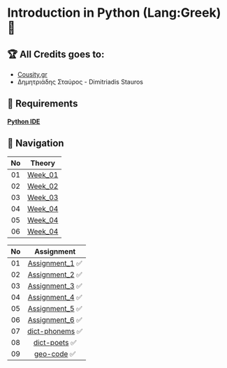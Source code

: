 # Introduction in Python (Lang:Greek) 🐍

## 🏆 All Credits goes to: 
* [Cousity.gr](https://coursity.gr/courses/course-v1:AUTH+Prog1+2018_T2/about)
* Δημητριάδης Σταύρος - Dimitriadis Stauros

## 🔨 Requirements
#### [Python IDE](https://www.python.org/downloads/)

## 🔀 Navigation

| No | Theory |
| :---: | :---: |
| 01 | [Week_01](https://github.com/Fotic/Python-Exercises/tree/master/Theory/Week%201)
| 02 | [Week_02](https://github.com/Fotic/Python-Exercises/tree/master/Theory/Week%202)
| 03 | [Week_03](https://github.com/Fotic/Python-Exercises/tree/master/Theory/Week%203) 
| 04 | [Week_04](https://github.com/Fotic/Python-Exercises/tree/master/Theory/Week%204)
| 05 | [Week_04](https://github.com/Fotic/Python-Exercises/tree/master/Theory/Week%205)
| 06 | [Week_04](https://github.com/Fotic/Python-Exercises/tree/master/Theory/Week%206)

| No | Assignment |
| :---: | :---: |
| 01 | [Assignment_1](Exercises/Exercise-1.1-1.2.py) ✅
| 02 | [Assignment_2](Exercises/Exercise-2.1-2.2.py) ✅ 
| 03 | [Assignment_3](Exercises/Exercise-3.1-3.2.py) ✅
| 04 | [Assignment_4](Exercises/Exercise-4.1-4.2.py) ✅
| 05 | [Assignment_5](Exercises/Exercise-5.1-5.2.py) ✅
| 06 | [Assignment_6](Exercises/Exercise-6.1-6.2.py) ✅
| 07 | [dict-phonems](Exercises/dict-phonems.py) ✅
| 08 | [dict-poets](Exercises/dict-poets.py) ✅
| 09 | [geo-code](Exercises/geo-code.py) ✅
